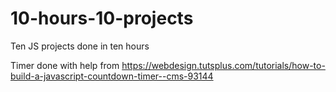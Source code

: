 # 10-hours-10-projects
Ten JS projects done in ten hours

Timer done with help from https://webdesign.tutsplus.com/tutorials/how-to-build-a-javascript-countdown-timer--cms-93144

